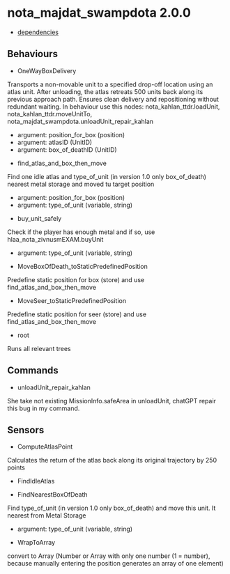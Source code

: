 nota_majdat_swampdota 2.0.0
====

* [dependencies](./dependencies.json)


Behaviours
---

* OneWayBoxDelivery

Transports a non-movable unit to a specified drop-off location using an atlas unit.
After unloading, the atlas retreats 500 units back along its previous approach path.
Ensures clean delivery and repositioning without redundant waiting.
In behaviour use this nodes: nota_kahlan_ttdr.loadUnit, nota_kahlan_ttdr.moveUnitTo, nota_majdat_swampdota.unloadUnit_repair_kahlan
- argument: position_for_box (position)
- argument: atlasID (UnitID)
- argument: box_of_deathID (UnitID)


* find_atlas_and_box_then_move

Find one idle atlas and type_of_unit (in version 1.0 only box_of_death) nearest metal storage and moved tu target position
- argument: position_for_box (position)
- argument: type_of_unit (variable, string)


* buy_unit_safely

Check if the player has enough metal and if so, use hlaa_nota_zivnusmEXAM.buyUnit
- argument: type_of_unit (variable, string)


* MoveBoxOfDeath_toStaticPredefinedPosition

Predefine static position for box (store) and use find_atlas_and_box_then_move 

* MoveSeer_toStaticPredefinedPosition

Predefine static position for seer (store) and use find_atlas_and_box_then_move 

* root

Runs all relevant trees

Commands
---

* unloadUnit_repair_kahlan

She take not existing MissionInfo.safeArea in unloadUnit, chatGPT repair this bug in my command.

Sensors
---

* ComputeAtlasPoint

Calculates the return of the atlas back along its original trajectory by 250 points

* FindIdleAtlas

* FindNearestBoxOfDeath

Find type_of_unit (in version 1.0 only box_of_death) and move this unit.
It nearest from Metal Storage
- argument: type_of_unit (variable, string)


* WrapToArray 				

convert to Array (Number or Array with only one number (1 = number),
because manually entering the position generates an array of one element)